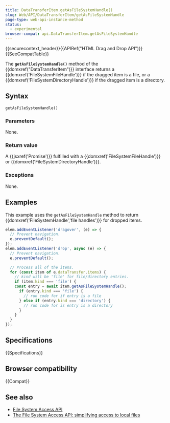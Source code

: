 ```yaml
---
title: DataTransferItem.getAsFileSystemHandle()
slug: Web/API/DataTransferItem/getAsFileSystemHandle
page-type: web-api-instance-method
status:
  - experimental
browser-compat: api.DataTransferItem.getAsFileSystemHandle
---
```


{{securecontext_header}}{{APIRef("HTML Drag and Drop API")}}{{SeeCompatTable}}

The **`getAsFileSystemHandle()`** method of the
{{domxref("DataTransferItem")}} interface returns a {{domxref('FileSystemFileHandle')}}
if the dragged item is a file, or a {{domxref('FileSystemDirectoryHandle')}} if the
dragged item is a directory.

## Syntax

```js-nolint
getAsFileSystemHandle()
```

### Parameters

None.

### Return value

A {{jsxref('Promise')}} fulfilled with a {{domxref('FileSystemFileHandle')}} or {{domxref('FileSystemDirectoryHandle')}}.

### Exceptions

None.

## Examples

This example uses the `getAsFileSystemHandle` method to return
{{domxref('FileSystemHandle','file handles')}} for dropped items.

```js
elem.addEventListener('dragover', (e) => {
  // Prevent navigation.
  e.preventDefault();
});
elem.addEventListener('drop', async (e) => {
  // Prevent navigation.
  e.preventDefault();

  // Process all of the items.
  for (const item of e.dataTransfer.items) {
    // kind will be 'file' for file/directory entries.
    if (item.kind === 'file') {
    const entry = await item.getAsFileSystemHandle();
      if (entry.kind === 'file') {
        // run code for if entry is a file
      } else if (entry.kind === 'directory') {
        // run code for is entry is a directory
      }
    }
  }
});
```

## Specifications

{{Specifications}}

## Browser compatibility

{{Compat}}

## See also

- [File System Access API](/en-US/docs/Web/API/File_System_Access_API)
- [The File System Access API: simplifying access to local files](https://web.dev/file-system-access/)
